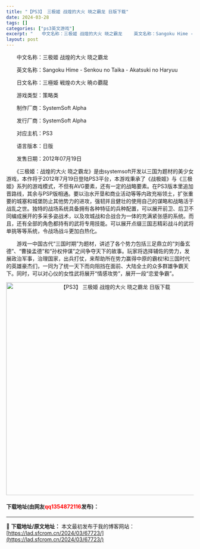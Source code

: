 ```yaml
---
title: "【PS3】 三极姬 战煌的大火 晓之霸龙 日版下载"
date: 2024-03-28
tags: []
categories: ["ps3英文游戏"]
excerpt: "　　中文名称：三极姬 战煌的大火 晓之霸龙 　　英文名称：Sangoku Hime - Senkou no Taika - Akatsuki no Haryuu 　　日文名称：三極姫 戦煌の大火 暁の覇龍 　　游戏类型：策略类 　　制作厂商：SystemSoft Alpha 　　发行厂商：Syste&hellip;"
layout: post
---
```


 <p>　　中文名称：三极姬 战煌的大火 晓之霸龙</p> <p>　　英文名称：Sangoku Hime - Senkou no Taika - Akatsuki no Haryuu</p> <p>　　日文名称：三極姫 戦煌の大火 暁の覇龍</p> <p>　　游戏类型：策略类</p> <p>　　制作厂商：SystemSoft Alpha</p> <p>　　发行厂商：SystemSoft Alpha</p> <p>　　对应主机：PS3</p> <p>　　语言版本：日版</p> <p>　　发售日期：2012年07月19日</p> <p>　　《三极姬：战煌的大火 晓之霸龙》是由systemsoft开发以三国为题材的美少女游戏，本作将于2012年7月19日登陆PS3平台，本游戏秉承了《战极姬》与《三极姬》系列的游戏模式，不但有AVG要素，还有一定的战略要素。在PS3版本里追加晋路线，其余与PSP版相通。要以治水开垦和商业活动等等内政充裕领土，扩张重要的城塞和城堡防止其他势力的进攻，强韧并且健壮的使用自己的谋略和战略活于战乱之世。独特的战场系统具备拥有各种特征的兵种配置，可以展开前卫、后卫不同编成展开的多采多姿战术，以及攻城战和合战合为一体的充满紧张感的系统。而且，还有全部的角色都持有的武将专用技能。可以展开点缀三国志精彩战斗的武将单挑等等系统，令战场战斗更加白热化。</p> <p>　　游戏一中国古代&ldquo;三国时期&rdquo;为题材，讲述了各个势力包括三足鼎立的&ldquo;刘备玄德&rdquo;、&ldquo;曹操孟德&rdquo;和&ldquo;孙权仲谋&rdquo;之间争夺天下的故事。玩家将选择辅佐的势力，发展政治军事，治理国家，出兵打仗，来帮助所在势力赢得中原的霸权!和三国时代的英雄豪杰们，一同为了统一天下而向阻挡在面前、大陆全土的众多群雄争霸天下。同时，可以对心仪的女性武将展开&ldquo;情感攻势&rdquo;，展开一段&ldquo;恋爱争霸&rdquo;。</p> <p align="center"><img align="" border="0" src="https://lad.sfcrom.cn/wp-content/uploads/2024/03/20240328_66051b789580d.jpg" width="571" alt="【PS3】 三极姬 战煌的大火 晓之霸龙 日版下载" /></p> <p><h4>下载地址(由网友<font color="red">qq1354872116</font>发布)：</h4></p> 

---
📖 **下载地址/原文地址：** 本文最初发布于我的博客网站：[https://lad.sfcrom.cn/2024/03/67723/](https://lad.sfcrom.cn/2024/03/67723/)
